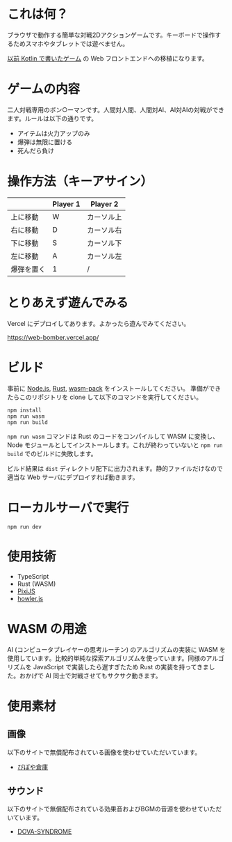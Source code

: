 # これは何？
ブラウザで動作する簡単な対戦2Dアクションゲームです。キーボードで操作するためスマホやタブレットでは遊べません。

[以前 Kotlin で書いたゲーム](https://github.com/ishihatta/kotlin-bomber/) の Web フロントエンドへの移植になります。

# ゲームの内容
二人対戦専用のボン○ーマンです。人間対人間、人間対AI、AI対AIの対戦ができます。ルールは以下の通りです。

* アイテムは火力アップのみ
* 爆弾は無限に置ける
* 死んだら負け

# 操作方法（キーアサイン）

|       | Player 1 | Player 2 |
|-------|----------|----------|
| 上に移動  | W        | カーソル上    |
| 右に移動  | D        | カーソル右    |
| 下に移動  | S        | カーソル下    |
| 左に移動  | A        | カーソル左    |
| 爆弾を置く | 1        | /        |

# とりあえず遊んでみる
Vercel にデプロイしてあります。よかったら遊んでみてください。

https://web-bomber.vercel.app/

# ビルド

事前に [Node.js](https://nodejs.org/ja), [Rust](https://rustup.rs/), [wasm-pack](https://rustwasm.github.io/wasm-pack/) をインストールしてください。
準備ができたらこのリポジトリを clone して以下のコマンドを実行してください。

```shell
npm install
npm run wasm
npm run build
```

`npm run wasm` コマンドは Rust のコードをコンパイルして WASM に変換し、Node モジュールとしてインストールします。これが終わっていないと `npm run build` でのビルドに失敗します。

ビルド結果は `dist` ディレクトリ配下に出力されます。静的ファイルだけなので適当な Web サーバにデプロイすれば動きます。

# ローカルサーバで実行

```shell
npm run dev
```

# 使用技術

* TypeScript
* Rust (WASM)
* [PixiJS](https://pixijs.com/)
* [howler.js](https://howlerjs.com/)

# WASM の用途
AI (コンピュータプレイヤーの思考ルーチン) のアルゴリズムの実装に WASM を使用しています。比較的単純な探索アルゴリズムを使っています。同様のアルゴリズムを JavaScript で実装したら遅すぎたため Rust の実装を持ってきました。おかげで AI 同士で対戦させてもサクサク動きます。

# 使用素材
## 画像
以下のサイトで無償配布されている画像を使わせていただいています。

* [ぴぽや倉庫](https://pipoya.net/sozai/)

## サウンド
以下のサイトで無償配布されている効果音およびBGMの音源を使わせていただいています。

* [DOVA-SYNDROME](https://dova-s.jp/)